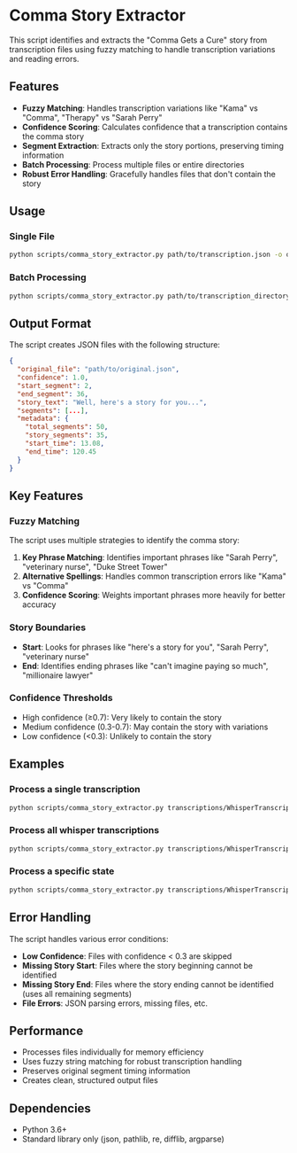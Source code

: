 # Comma Story Extractor

This script identifies and extracts the "Comma Gets a Cure" story from transcription files using fuzzy matching to handle transcription variations and reading errors.

## Features

- **Fuzzy Matching**: Handles transcription variations like "Kama" vs "Comma", "Therapy" vs "Sarah Perry"
- **Confidence Scoring**: Calculates confidence that a transcription contains the comma story
- **Segment Extraction**: Extracts only the story portions, preserving timing information
- **Batch Processing**: Process multiple files or entire directories
- **Robust Error Handling**: Gracefully handles files that don't contain the story

## Usage

### Single File
```bash
python scripts/comma_story_extractor.py path/to/transcription.json -o output_directory
```

### Batch Processing
```bash
python scripts/comma_story_extractor.py path/to/transcription_directory/ -o output_directory --pattern "*.json"
```

## Output Format

The script creates JSON files with the following structure:

```json
{
  "original_file": "path/to/original.json",
  "confidence": 1.0,
  "start_segment": 2,
  "end_segment": 36,
  "story_text": "Well, here's a story for you...",
  "segments": [...],
  "metadata": {
    "total_segments": 50,
    "story_segments": 35,
    "start_time": 13.08,
    "end_time": 120.45
  }
}
```

## Key Features

### Fuzzy Matching
The script uses multiple strategies to identify the comma story:

1. **Key Phrase Matching**: Identifies important phrases like "Sarah Perry", "veterinary nurse", "Duke Street Tower"
2. **Alternative Spellings**: Handles common transcription errors like "Kama" vs "Comma"
3. **Confidence Scoring**: Weights important phrases more heavily for better accuracy

### Story Boundaries
- **Start**: Looks for phrases like "here's a story for you", "Sarah Perry", "veterinary nurse"
- **End**: Identifies ending phrases like "can't imagine paying so much", "millionaire lawyer"

### Confidence Thresholds
- High confidence (≥0.7): Very likely to contain the story
- Medium confidence (0.3-0.7): May contain the story with variations
- Low confidence (<0.3): Unlikely to contain the story

## Examples

### Process a single transcription
```bash
python scripts/comma_story_extractor.py transcriptions/WhisperTranscription/nevada/nevada-1_whisper.json -o comma_story_extracts
```

### Process all whisper transcriptions
```bash
python scripts/comma_story_extractor.py transcriptions/WhisperTranscription/ -o comma_story_extracts --pattern "*whisper.json"
```

### Process a specific state
```bash
python scripts/comma_story_extractor.py transcriptions/WhisperTranscription/texas/ -o comma_story_extracts
```

## Error Handling

The script handles various error conditions:

- **Low Confidence**: Files with confidence < 0.3 are skipped
- **Missing Story Start**: Files where the story beginning cannot be identified
- **Missing Story End**: Files where the story ending cannot be identified (uses all remaining segments)
- **File Errors**: JSON parsing errors, missing files, etc.

## Performance

- Processes files individually for memory efficiency
- Uses fuzzy string matching for robust transcription handling
- Preserves original segment timing information
- Creates clean, structured output files

## Dependencies

- Python 3.6+
- Standard library only (json, pathlib, re, difflib, argparse)
